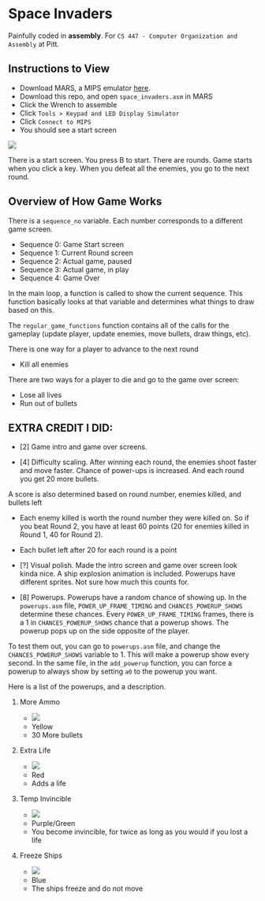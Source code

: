 # Space Invaders
Painfully coded in **assembly**. For `CS 447 - Computer Organization and Assembly` at Pitt.

## Instructions to View
- Download MARS, a MIPS emulator [here](https://jarrettbillingsley.github.io/teaching/classes/cs0447/software/Mars_2191_c.jar).
- Download this repo, and open `space_invaders.asm` in MARS
- Click the Wrench to assemble
- Click `Tools > Keypad and LED Display Simulator`
- Click `Connect to MIPS`
- You should see a start screen

![](https://i.imgur.com/VpKwPsZ.gif)

There is a start screen. You press B to start. There are rounds. Game starts when you click a key.
When you defeat all the enemies, you go to the next round.

## Overview of How Game Works
There is a `sequence_no` variable. Each number corresponds to a different game screen.

- Sequence 0: Game Start screen
- Sequence 1: Current Round screen
- Sequence 2: Actual game, paused
- Sequence 3: Actual game, in play
- Sequence 4: Game Over

In the main loop, a function is called to show the current sequence. This function basically
looks at that variable and determines what things to draw based on this.

The `regular_game_functions` function contains all of the calls for the gameplay (update player,
update enemies, move bullets, draw things, etc).

There is one way for a player to advance to the next round
- Kill all enemies

There are two ways for a player to die and go to the game over screen:
- Lose all lives
- Run out of bullets

## EXTRA CREDIT I DID:
- [2] Game intro and game over screens.

- [4] Difficulty scaling.
After winning each round, the enemies shoot faster and move faster.
Chance of power-ups is increased. And each round you get 20 more bullets.

A score is also determined based on round number, enemies killed, and bullets left
- Each enemy killed is worth the round number they were killed on. So if you beat Round 2, you have at least
60 points (20 for enemies killed in Round 1, 40 for Round 2).
- Each bullet left after 20 for each round is a point

- [?] Visual polish.
Made the intro screen and game over screen look kinda nice. A ship explosion animation is included.
Powerups have different sprites. Not sure how much this counts for.

- [8] Powerups.
Powerups have a random chance of showing up. In the `powerups.asm` file, `POWER_UP_FRAME_TIMING`
and `CHANCES_POWERUP_SHOWS` determine these chances. Every `POWER_UP_FRAME_TIMING` frames, there is a
1 in `CHANCES_POWERUP_SHOWS` chance that a powerup shows. The powerup pops up on the side opposite
of the player.

To test them out, you can go to `powerups.asm` file, and change the `CHANCES_POWERUP_SHOWS` variable
to 1. This will make a powerup show every second. In the same file, in the `add_powerup` function,
you can force a powerup to always show by setting `a0` to the powerup you want.

Here is a list of the powerups, and a description.

1. More Ammo
	- ![](https://i.imgur.com/AYW6jO6.png)
	- Yellow
	- 30 More bullets

2. Extra Life
	- ![](https://i.imgur.com/vdL65Rf.png)
	- Red
	- Adds a life

3. Temp Invincible
	- ![](https://i.imgur.com/3iXM5u0.png)
	- Purple/Green
	- You become invincible, for twice as long as you would if you lost a life

4. Freeze Ships
	- ![](https://i.imgur.com/c5uHfZX.png)
	- Blue
	- The ships freeze and do not move
